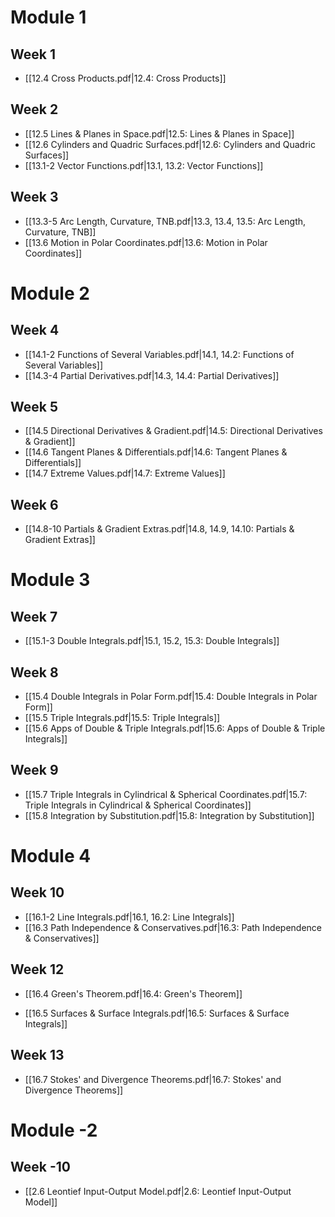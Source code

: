 # Module 1
## Week 1
- [[12.4 Cross Products.pdf|12.4: Cross Products]]
## Week 2
- [[12.5 Lines & Planes in Space.pdf|12.5: Lines & Planes in Space]]
- [[12.6 Cylinders and Quadric Surfaces.pdf|12.6: Cylinders and Quadric Surfaces]]
- [[13.1-2 Vector Functions.pdf|13.1, 13.2: Vector Functions]]
## Week 3
- [[13.3-5 Arc Length, Curvature, TNB.pdf|13.3, 13.4, 13.5: Arc Length, Curvature, TNB]]
- [[13.6 Motion in Polar Coordinates.pdf|13.6: Motion in Polar Coordinates]]

# Module 2
## Week 4
- [[14.1-2 Functions of Several Variables.pdf|14.1, 14.2: Functions of Several Variables]]
- [[14.3-4 Partial Derivatives.pdf|14.3, 14.4: Partial Derivatives]]
## Week 5
- [[14.5 Directional Derivatives & Gradient.pdf|14.5: Directional Derivatives & Gradient]]
- [[14.6 Tangent Planes & Differentials.pdf|14.6: Tangent Planes & Differentials]]
- [[14.7 Extreme Values.pdf|14.7: Extreme Values]]
## Week 6
- [[14.8-10 Partials & Gradient Extras.pdf|14.8, 14.9, 14.10: Partials & Gradient Extras]]

# Module 3
## Week 7
- [[15.1-3 Double Integrals.pdf|15.1, 15.2, 15.3: Double Integrals]]
## Week 8
- [[15.4 Double Integrals in Polar Form.pdf|15.4: Double Integrals in Polar Form]]
- [[15.5 Triple Integrals.pdf|15.5: Triple Integrals]]
- [[15.6 Apps of Double & Triple Integrals.pdf|15.6: Apps of Double & Triple Integrals]]
## Week 9
* [[15.7 Triple Integrals in Cylindrical & Spherical Coordinates.pdf|15.7: Triple Integrals in Cylindrical & Spherical Coordinates]]
* [[15.8 Integration by Substitution.pdf|15.8: Integration by Substitution]]

# Module 4
## Week 10
* [[16.1-2 Line Integrals.pdf|16.1, 16.2: Line Integrals]]
* [[16.3 Path Independence & Conservatives.pdf|16.3: Path Independence & Conservatives]]
## Week 12
- [[16.4 Green's Theorem.pdf|16.4: Green's Theorem]]
* [[16.5 Surfaces & Surface Integrals.pdf|16.5: Surfaces & Surface Integrals]]
## Week 13
- [[16.7 Stokes' and Divergence Theorems.pdf|16.7: Stokes' and Divergence Theorems]]

# Module -2
## Week -10
- [[2.6 Leontief Input-Output Model.pdf|2.6: Leontief Input-Output Model]]
